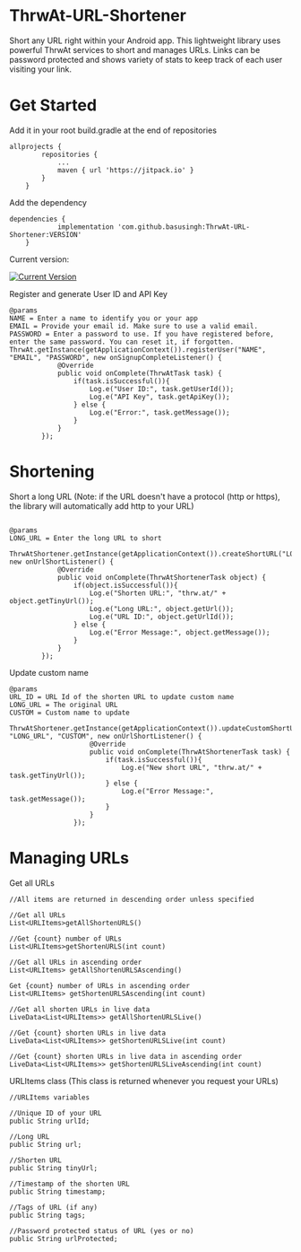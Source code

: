# ThrwAt-URL-Shortener
Short any URL right within your Android app. This lightweight library uses powerful ThrwAt services to short and manages URLs. Links can be password protected and shows variety of stats to keep track of each user visiting your link.

# Get Started

Add it in your root build.gradle at the end of repositories
```
allprojects {
		repositories {
			...
			maven { url 'https://jitpack.io' }
		}
	}
```

Add the dependency
```
dependencies {
	        implementation 'com.github.basusingh:ThrwAt-URL-Shortener:VERSION'
	}
```

Current version:

[![Current Version](https://jitpack.io/v/basusingh/ThrwAt-URL-Shortener.svg)](https://jitpack.io/#basusingh/ThrwAt-URL-Shortener)

Register and generate User ID and API Key
```
@params
NAME = Enter a name to identify you or your app
EMAIL = Provide your email id. Make sure to use a valid email.
PASSWORD = Enter a password to use. If you have registered before, enter the same password. You can reset it, if forgotten. 
ThrwAt.getInstance(getApplicationContext()).registerUser("NAME", "EMAIL", "PASSWORD", new onSignupCompleteListener() {
            @Override
            public void onComplete(ThrwAtTask task) {
                if(task.isSuccessful()){
                    Log.e("User ID:", task.getUserId());
                    Log.e("API Key", task.getApiKey());
                } else {
                    Log.e("Error:", task.getMessage());
                }
            }
        });
```
# Shortening
Short a long URL
(Note: if the URL doesn't have a protocol (http or https), the library will automatically add http to your URL)
```

@params
LONG_URL = Enter the long URL to short

ThrwAtShortener.getInstance(getApplicationContext()).createShortURL("LONG_URL", new onUrlShortListener() {
            @Override
            public void onComplete(ThrwAtShortenerTask object) {
                if(object.isSuccessful()){
                    Log.e("Shorten URL:", "thrw.at/" + object.getTinyUrl());
                    Log.e("Long URL:", object.getUrl());
                    Log.e("URL ID:", object.getUrlId());
                } else {
                    Log.e("Error Message:", object.getMessage());
                }
            }
        });
```
Update custom name
```
@params
URL_ID = URL Id of the shorten URL to update custom name
LONG_URL = The original URL
CUSTOM = Custom name to update

ThrwAtShortener.getInstance(getApplicationContext()).updateCustomShortURL("URL_ID", "LONG_URL", "CUSTOM", new onUrlShortListener() {
                    @Override
                    public void onComplete(ThrwAtShortenerTask task) {
                        if(task.isSuccessful()){
                            Log.e("New short URL", "thrw.at/" + task.getTinyUrl());
                        } else {
                            Log.e("Error Message:", task.getMessage());
                        }
                    }
                });
```
# Managing URLs
Get all URLs
```
//All items are returned in descending order unless specified

//Get all URLs
List<URLItems>getAllShortenURLS()

//Get {count} number of URLs
List<URLItems>getShortenURLS(int count)

//Get all URLs in ascending order
List<URLItems> getAllShortenURLSAscending()

Get {count} number of URLs in ascending order
List<URLItems> getShortenURLSAscending(int count)

//Get all shorten URLs in live data
LiveData<List<URLItems>> getAllShortenURLSLive()

//Get {count} shorten URLs in live data
LiveData<List<URLItems>> getShortenURLSLive(int count)

//Get {count} shorten URLs in live data in ascending order
LiveData<List<URLItems>> getShortenURLSLiveAscending(int count)
```

URLItems class
(This class is returned whenever you request your URLs)
```
//URLItems variables

//Unique ID of your URL
public String urlId;

//Long URL
public String url;

//Shorten URL
public String tinyUrl;

//Timestamp of the shorten URL
public String timestamp;

//Tags of URL (if any)
public String tags;

//Password protected status of URL (yes or no)
public String urlProtected;
```

